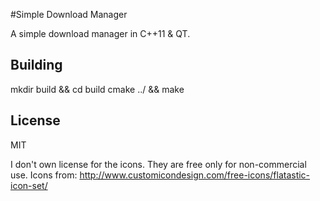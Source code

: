 #Simple Download Manager

A simple download manager in C++11 & QT.

## Building

mkdir build && cd build
cmake ../ && make

## License

MIT

I don't own license for the icons. They are free only for non-commercial use.
Icons from: http://www.customicondesign.com/free-icons/flatastic-icon-set/